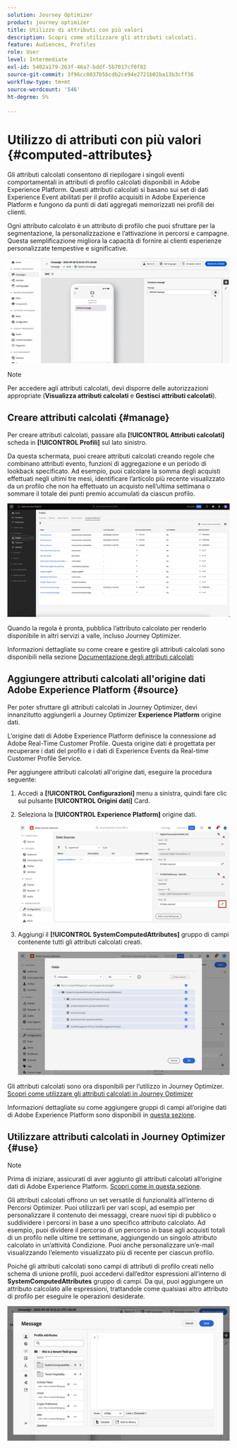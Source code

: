 ```yaml
---
solution: Journey Optimizer
product: journey optimizer
title: Utilizzo di attributi con più valori
description: Scopri come utilizzare gli attributi calcolati.
feature: Audiences, Profiles
role: User
level: Intermediate
exl-id: 5402a179-263f-46a7-bddf-5b7017cf0f82
source-git-commit: 3f96cc0037b5bcdb2ce94e2721b02ba13b3cff36
workflow-type: tm+mt
source-wordcount: '546'
ht-degree: 5%

---
```


# Utilizzo di attributi con più valori {#computed-attributes}

Gli attributi calcolati consentono di riepilogare i singoli eventi comportamentali in attributi di profilo calcolati disponibili in Adobe Experience Platform. Questi attributi calcolati si basano sui set di dati Experience Event abilitati per il profilo acquisiti in Adobe Experience Platform e fungono da punti di dati aggregati memorizzati nei profili dei clienti.

Ogni attributo calcolato è un attributo di profilo che puoi sfruttare per la segmentazione, la personalizzazione e l’attivazione in percorsi e campagne. Questa semplificazione migliora la capacità di fornire ai clienti esperienze personalizzate tempestive e significative.


![](../rn/assets/do-not-localize/computed-attributes.gif)


>[!NOTE]
>
>Per accedere agli attributi calcolati, devi disporre delle autorizzazioni appropriate (**Visualizza attributi calcolati** e **Gestisci attributi calcolati**).

## Creare attributi calcolati {#manage}

Per creare attributi calcolati, passare alla **[!UICONTROL Attributi calcolati]** scheda in **[!UICONTROL Profili]** sul lato sinistro.

Da questa schermata, puoi creare attributi calcolati creando regole che combinano attributi evento, funzioni di aggregazione e un periodo di lookback specificato. Ad esempio, puoi calcolare la somma degli acquisti effettuati negli ultimi tre mesi, identificare l’articolo più recente visualizzato da un profilo che non ha effettuato un acquisto nell’ultima settimana o sommare il totale dei punti premio accumulati da ciascun profilo.

![](assets/computed-attributes.png)

Quando la regola è pronta, pubblica l’attributo calcolato per renderlo disponibile in altri servizi a valle, incluso Journey Optimizer.

Informazioni dettagliate su come creare e gestire gli attributi calcolati sono disponibili nella sezione [Documentazione degli attributi calcolati](https://experienceleague.adobe.com/docs/experience-platform/profile/computed-attributes/overview.html?lang=it)

## Aggiungere attributi calcolati all&#39;origine dati Adobe Experience Platform {#source}

Per poter sfruttare gli attributi calcolati in Journey Optimizer, devi innanzitutto aggiungerli a Journey Optimizer **Experience Platform** origine dati.

L’origine dati di Adobe Experience Platform definisce la connessione ad Adobe Real-Time Customer Profile. Questa origine dati è progettata per recuperare i dati del profilo e i dati di Experience Events da Real-time Customer Profile Service.

Per aggiungere attributi calcolati all&#39;origine dati, eseguire la procedura seguente:

1. Accedi a **[!UICONTROL Configurazioni]** menu a sinistra, quindi fare clic sul pulsante **[!UICONTROL Origini dati]** Card.

1. Seleziona la **[!UICONTROL Experience Platform]** origine dati.

   ![](assets/computed-attributes-add.png)

1. Aggiungi il **[!UICONTROL SystemComputedAttributes]** gruppo di campi contenente tutti gli attributi calcolati creati.

   ![](assets/computed-attributes-fieldgroup.png)

Gli attributi calcolati sono ora disponibili per l’utilizzo in Journey Optimizer. [Scopri come utilizzare gli attributi calcolati in Journey Optimizer](#use)

Informazioni dettagliate su come aggiungere gruppi di campi all’origine dati di Adobe Experience Platform sono disponibili in [questa sezione](../datasource/adobe-experience-platform-data-source.md).

## Utilizzare attributi calcolati in Journey Optimizer {#use}

>[!NOTE]
>
>Prima di iniziare, assicurati di aver aggiunto gli attributi calcolati all’origine dati di Adobe Experience Platform. [Scopri come in questa sezione](#source).

Gli attributi calcolati offrono un set versatile di funzionalità all’interno di Percorsi Optimizer. Puoi utilizzarli per vari scopi, ad esempio per personalizzare il contenuto dei messaggi, creare nuovi tipi di pubblico o suddividere i percorsi in base a uno specifico attributo calcolato. Ad esempio, puoi dividere il percorso di un percorso in base agli acquisti totali di un profilo nelle ultime tre settimane, aggiungendo un singolo attributo calcolato in un’attività Condizione. Puoi anche personalizzare un’e-mail visualizzando l’elemento visualizzato più di recente per ciascun profilo.

Poiché gli attributi calcolati sono campi di attributi di profilo creati nello schema di unione profili, puoi accedervi dall’editor espressioni all’interno di **SystemComputedAttributes** gruppo di campi. Da qui, puoi aggiungere un attributo calcolato alle espressioni, trattandole come qualsiasi altro attributo di profilo per eseguire le operazioni desiderate.

![](assets/computed-attributes-ajo.png)
